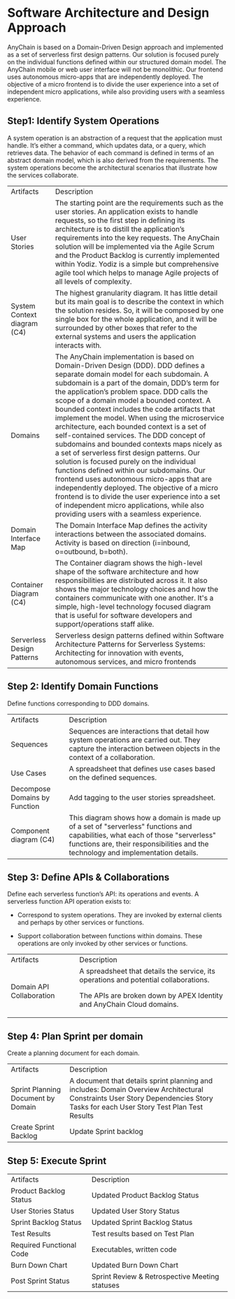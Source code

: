 # Software Architecture and Design Approach

AnyChain is based on a Domain-Driven Design approach and implemented as a set of serverless first design patterns. Our solution is focused purely on the individual functions defined within our structured domain model. The AnyChain mobile or web user interface will not be monolithic. ﻿ Our frontend uses autonomous micro-apps that are independently deployed. The objective of a micro frontend is to divide the user experience into a set of independent micro applications, while also providing users with a seamless experience. 

## Step1: Identify System Operations

A system operation is an abstraction of a request that the application must handle. It’s either a command, which updates data, or a query, which retrieves data. The behavior of each command is defined in terms of an abstract domain model, which is also derived from the requirements. The system operations become the architectural scenarios that illustrate how the services collaborate.

<table>
  <tr>
    <td>Artifacts</td>
    <td>Description</td>
  </tr>
  <tr>
    <td>User Stories</td>
    <td>The starting point are the requirements such as the user stories. An application exists to handle requests, so the first step in defining its architecture is to distill the application’s requirements into the key requests.
The AnyChain solution will be implemented via the Agile Scrum and the Product Backlog is currently implemented within Yodiz. Yodiz is a simple but comprehensive agile tool which helps to manage Agile projects of all levels of complexity. </td>
  </tr>
  <tr>
    <td>System Context diagram (C4)</td>
    <td>The highest granularity diagram. It has little detail but its main goal is to describe the context in which the solution resides. So, it will be composed by one single box for the whole application, and it will be surrounded by other boxes that refer to the external systems and users the application interacts with.</td>
  </tr>
  <tr>
    <td>Domains</td>
    <td>The AnyChain implementation is based on Domain-Driven Design (DDD). DDD defines a separate domain model for each subdomain. A subdomain is a part of the domain, DDD’s term for the application’s problem space.
DDD calls the scope of a domain model a bounded context. A bounded context includes the code artifacts that implement the model. When using the microservice architecture, each bounded context is a set of self-contained services.
The DDD concept of subdomains and bounded contexts maps nicely as a set of serverless first design patterns. Our solution is focused purely on the individual functions defined within our subdomains.﻿ Our frontend uses autonomous micro-apps that are independently deployed. The objective of a micro frontend is to divide the user experience into a set of independent micro applications, while also providing users with a seamless experience. </td>
  </tr>
  <tr>
    <td>Domain Interface Map</td>
    <td>The Domain Interface Map defines the activity interactions between the associated domains. Activity is based on direction (i=inbound, o=outbound, b=both).</td>
  </tr>
  <tr>
    <td>Container Diagram (C4)</td>
    <td>The Container diagram shows the high-level shape of the software architecture and how responsibilities are distributed across it. It also shows the major technology choices and how the containers communicate with one another. It's a simple, high-level technology focused diagram that is useful for software developers and support/operations staff alike.</td>
  </tr>
  <tr>
    <td>Serverless Design Patterns</td>
    <td>Serverless design patterns defined within Software Architecture Patterns for Serverless Systems: Architecting for innovation with events, autonomous services, and micro frontends </td>
  </tr>
</table>


 

##  

## Step 2: Identify Domain Functions

Define functions corresponding to DDD domains.

<table>
  <tr>
    <td>Artifacts</td>
    <td>Description</td>
  </tr>
  <tr>
    <td>Sequences </td>
    <td>Sequences are interactions that detail how system operations are carried out. They capture the interaction between objects in the context of a collaboration.</td>
  </tr>
  <tr>
    <td>Use Cases</td>
    <td>A spreadsheet that defines use cases based on the defined sequences.</td>
  </tr>
  <tr>
    <td>Decompose Domains by Function</td>
    <td>Add tagging to the user stories spreadsheet.</td>
  </tr>
  <tr>
    <td>Component diagram (C4)</td>
    <td>This diagram shows how a domain is made up of a set of "serverless" functions and capabilities, what each of those "serverless" functions are, their responsibilities and the technology and implementation details.</td>
  </tr>
</table>


 

## Step 3: Define APIs & Collaborations

Define each serverless function’s API: its operations and events. A serverless function API operation exists to:

* Correspond to system operations. They are invoked by external clients and perhaps by other services or functions.

* Support collaboration between functions within domains. These operations are only invoked by other services or functions.

 

<table>
  <tr>
    <td>Artifacts</td>
    <td>Description</td>
  </tr>
  <tr>
    <td>Domain API Collaboration</td>
    <td>A spreadsheet that details the service, its operations and potential collaborations.

The APIs are broken down by APEX Identity and AnyChain Cloud  domains. </td>
  </tr>
</table>


## Step 4: Plan Sprint per domain

Create a planning document for each domain.

<table>
  <tr>
    <td>Artifacts</td>
    <td>Description</td>
  </tr>
  <tr>
    <td>Sprint Planning Document by Domain</td>
    <td>A document that details sprint planning and includes:
Domain Overview
Architectural Constraints
User Story Dependencies
Story Tasks for each User Story
Test Plan
Test Results</td>
  </tr>
  <tr>
    <td>Create Sprint Backlog</td>
    <td>Update Sprint backlog</td>
  </tr>
</table>


 

## Step 5: Execute Sprint

<table>
  <tr>
    <td>Artifacts</td>
    <td>Description</td>
  </tr>
  <tr>
    <td>Product Backlog Status</td>
    <td>Updated Product Backlog Status</td>
  </tr>
  <tr>
    <td>User Stories Status</td>
    <td>Updated User Story Status</td>
  </tr>
  <tr>
    <td>Sprint Backlog Status</td>
    <td>Updated Sprint Backlog Status</td>
  </tr>
  <tr>
    <td>Test Results</td>
    <td>Test results based on Test Plan</td>
  </tr>
  <tr>
    <td>Required Functional Code</td>
    <td>Executables, written code</td>
  </tr>
  <tr>
    <td>Burn Down Chart</td>
    <td>Updated Burn Down Chart</td>
  </tr>
  <tr>
    <td>Post Sprint Status</td>
    <td>Sprint Review & Retrospective Meeting statuses</td>
  </tr>
</table>


 

